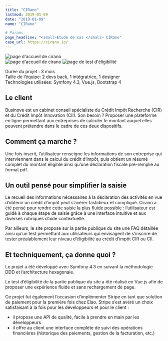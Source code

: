 ```yaml
---
title: "CIRano"
lastmod: 2019-01-09
date: "2019-01-09"
name: "CIRano"

# Params
page_headline: "<small>Etude de cas </small> CIRano"
case_url: https://cirano.io/
---
```

<section class="preview">
    <div class="col-lg-9 frame">
        <img data-slideshow="illustration" src="/images/etudes-de-cas/cirano.png" alt="page d'accueil de cirano">
    </div>
    <div class="col-lg-3 frame--side pull-right">
        <img data-slideshow-thumb="illustration" src="/images/etudes-de-cas/cirano.png" alt="page d'accueil de cirano" class="active">
        <img data-slideshow-thumb="illustration" src="/images/etudes-de-cas/cirano-test.png" alt="page de test d'éligibilité">
    </div>
</section>
<div class="clearfix"></div>
<section>
    <article>
        <p class="description">
            <div>Durée du projet : 3 mois</div>
            <div>Taille de l’équipe: 2 devs back, 1 intégratrice, 1 designer</div>
            <div>Technologies utilisées: Symfony 4.3, Vue.js, Bootstrap 4</div>
        </p>
    </article>
    <article>
        <h2>Le client</h2>
        <p>Businove est un cabinet conseil spécialiste du Crédit Impôt Recherche (CIR) et du Crédit Impôt Innovation (CII). Son besoin ? Proposer une plateforme en ligne permettant aux entreprises de calculer le montant auquel elles peuvent prétendre dans le cadre de ces deux dispositifs.</p>
    </article>
    <article>
        <h2>Comment ça marche ?</h2>
        <p>Une fois inscrit, l’utilisateur renseigne les informations de son entreprise qui interviennent dans le calcul du crédit d’impôt, puis obtient un résumé complet du montant éligible ainsi qu’une déclaration fiscale pré-remplie au format pdf.</p>
    </article>
    <article>
        <h2>Un outil pensé pour simplifier la saisie</h2>
        <p>Le recueil des informations nécessaires à la déclaration des activités en vue d’obtenir un crédit d’impôt peut s’avérer fastidieux et compliqué. Cirano a été pensé pour rendre cette saisie la plus fluide possible : l’utilisateur est guidé à chaque étape de saisie grâce à une interface intuitive et aux diverses rubriques d’aide contextuelle.</p>
        <p>Par ailleurs, le site propose sur la partie publique du site une FAQ détaillée ainsi qu’un test permettant aux utilisateurs qui envisagent de s’inscrire de tester préalablement leur niveau d’éligibilité au crédit d’impôt CIR ou CII.</p>
    </article>
    <article>
        <h2>Et techniquement, ça donne quoi ?</h2>
        <p>Le projet a été développé avec Symfony 4.3 en suivant la méthodologie DDD et l’architecture hexagonale.</p>
        <p>Le test d’éligibilité de la partie publique du site a été réalisé en Vue.js afin de proposer une expérience fluide et sans rechargement de page.</p>
        <p>
            Ce projet fut également l’occasion d’implémenter Stripe en tant que solution de paiement pour la première fois chez Elao. Stripe s’est avéré un choix satisfaisant à la fois pour les développeurs et pour le client :
            <ul>
                <li>il propose une API de qualité, facile à prendre en main par les développeurs</li>
                <li>il offre au client une interface complète de suivi des opérations financières (historique des paiements, gestion de la facturation, etc.)</li>
            </ul>
        </p>
    </article>
</section>
